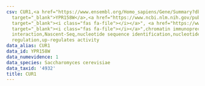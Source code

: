 ```yaml
---
csv: CUR1,<a href="https://www.ensembl.org/Homo_sapiens/Gene/Summary?db=core;g=YPR158W"
  target="_blank">YPR158W</a>,<a href="https://www.ncbi.nlm.nih.gov/pubmed/12399584"
  target="_blank"><i class="fas fa-file"></i></a>", <a href="https://www.ncbi.nlm.nih.gov/pubmed/15343339"
  target="_blank"><i class="fas fa-file"></i></a>",chromatin immunoprecipitation assay,direct
  interaction,Nascent-Seq,nucleotide sequence identification,nucleotide sequence identification,transcriptional
  regulation,up-regulates activity
data_alias: CUR1
data_id: YPR158W
data_numevidence: 1
data_species: Saccharomyces cerevisiae
data_taxid: '4932'
title: CUR1
---
```

